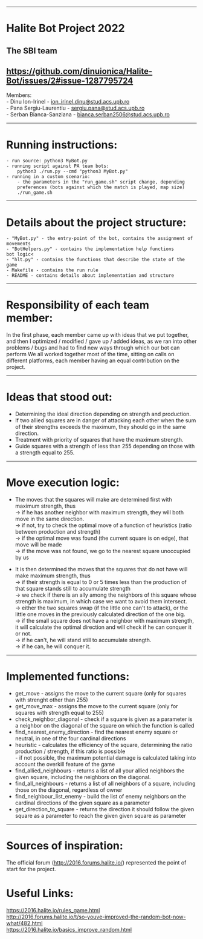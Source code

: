 -------------------------------------------------------------------------------
# Halite Bot Project 2022
## The SBI team

https://github.com/dinuionica/Halite-Bot/issues/2#issue-1287795724
-------------------------------------------------------------------------------
Members:<br>
    - Dinu Ion-Irinel - ion_irinel.dinu@stud.acs.upb.ro<br>
    - Pana Sergiu-Laurentiu - sergiu.pana@stud.acs.upb.ro<br>
    - Serban Bianca-Sanziana - bianca.serban2506@stud.acs.upb.ro<br>

-------------------------------------------------------------------------------
# Running instructions:
    - run source: python3 MyBot.py
    - running script against PA team bots:
        python3 ./run.py --cmd "python3 MyBot.py"
    - running in a custom scenario:
        - the parameters in the "run_game.sh" script change, depending
        preferences (bots against which the match is played, map size)
        ./run_game.sh

-------------------------------------------------------------------------------
# Details about the project structure:
    - "MyBot.py" - the entry-point of the bot, contains the assignment of movements
    - "BotHelpers.py" - contains the implementation help functions
    bot logic<
    - "hlt.py" - contains the functions that describe the state of the game
    - Makefile - contains the run rule
    - README - contains details about implementation and structure

-------------------------------------------------------------------------------
# Responsibility of each team member:<br>
In the first phase, each member came up with ideas that we put together,
and then I optimized / modified / gave up / added ideas, as
we ran into other problems / bugs and had to find new ways
through which our bot can perform
We all worked together most of the time, sitting on calls on
different platforms, each member having an equal contribution on the project.

-------------------------------------------------------------------------------
# Ideas that stood out:<br>
- Determining the ideal direction depending on strength and production.<br>
- If two allied squares are in danger of attacking each other
when the sum of their strengths exceeds the maximum, they should go
in the same direction.<br>
- Treatment with priority of squares that have the maximum strength.<br>
- Guide squares with a strength of less than 255 depending on
those with a strength equal to 255.<br>

-------------------------------------------------------------------------------
# Move execution logic:<br>
- The moves that the squares will make are determined first
with maximum strength, thus<br>
    -> if he has another neighbor with maximum strength, they will both move
    in the same direction.<br>
    -> if not, try to check the optimal move of a function
    of heuristics (ratio between production and strength)<br>
    -> if the optimal move was found (the current square is on
    edge), that move will be made<br>
    -> if the move was not found, we go to the nearest square
    unoccupied by us<br>

- It is then determined the moves that the squares that do not have will make
maximum strength, thus<br>
    -> if their strength is equal to 0 or 5 times less than
    the production of that square stands still to accumulate strength<br>
    -> we check if there is an ally among the neighbors of this square
    whose strength is maximum, in which case we want to avoid them
    intersect.<br>
    -> either the two squares swap (if the little one can't
    to attack), or the little one moves in the previously calculated direction of the one
    big.<br>
    -> if the small square does not have a neighbor with maximum strength, it will
    calculate the optimal direction and will check if he can conquer it or not.<br>
    -> if he can't, he will stand still to accumulate strength.<br>
    -> if he can, he will conquer it.<br>

-------------------------------------------------------------------------------
# Implemented functions:
- get_move - assigns the move to the current square (only for
squares with strenght other than 255)<br>
- get_move_max - assigns the move to the current square (only for
squares with strength equal to 255)<br>
- check_neighbor_diagonal - check if a square is given as a parameter
is a neighbor on the diagonal of the square on which the function is called<br>
- find_nearest_enemy_direction - find the nearest enemy square or
neutral, in one of the four cardinal directions<br>
- heuristic - calculates the efficiency of the square, determining the ratio
production / strength, if this ratio is possible<br>
            - if not possible, the maximum potential damage is calculated
            taking into account the overkill feature of the game<br>
- find_allied_neighbours - returns a list of all your allied neighbors
the given square, including the neighbors on the diagonal.<br>
- find_all_neighbours - returns a list of all neighbors of a square,
including those on the diagonal, regardless of owner<br>
- find_neighbour_list_enemy - build the list of enemy neighbors on
the cardinal directions of the given square as a parameter<br>
- get_direction_to_square - returns the direction it should follow
the given square as a parameter to reach the given given square as
parameter<br>
-------------------------------------------------------------------------------
# Sources of inspiration:
 The official forum (http://2016.forums.halite.io/) represented the point of
 start for the project.

# Useful Links:
https://2016.halite.io/rules_game.html<br>
http://2016.forums.halite.io/t/so-youve-improved-the-random-bot-now-what/482.html<br>
https://2016.halite.io/basics_improve_random.html<br>
